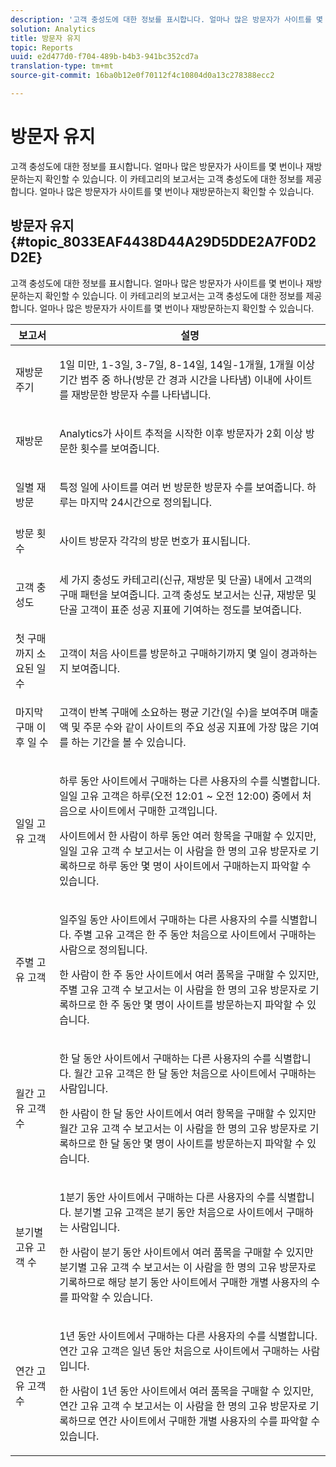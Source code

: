 ```yaml
---
description: '고객 충성도에 대한 정보를 표시합니다. 얼마나 많은 방문자가 사이트를 몇 번이나 재방문하는지 확인할 수 있습니다. 이 카테고리의 보고서는 고객 충성도에 대한 정보를 제공합니다. 얼마나 많은 방문자가 사이트를 몇 번이나 재방문하는지 확인할 수 있습니다. '
solution: Analytics
title: 방문자 유지
topic: Reports
uuid: e2d477d0-f704-489b-b4b3-941bc352cd7a
translation-type: tm+mt
source-git-commit: 16ba0b12e0f70112f4c10804d0a13c278388ecc2

---
```



# 방문자 유지

고객 충성도에 대한 정보를 표시합니다. 얼마나 많은 방문자가 사이트를 몇 번이나 재방문하는지 확인할 수 있습니다. 이 카테고리의 보고서는 고객 충성도에 대한 정보를 제공합니다. 얼마나 많은 방문자가 사이트를 몇 번이나 재방문하는지 확인할 수 있습니다. 

## 방문자 유지 {#topic_8033EAF4438D44A29D5DDE2A7F0D2D2E}

고객 충성도에 대한 정보를 표시합니다. 얼마나 많은 방문자가 사이트를 몇 번이나 재방문하는지 확인할 수 있습니다. 이 카테고리의 보고서는 고객 충성도에 대한 정보를 제공합니다. 얼마나 많은 방문자가 사이트를 몇 번이나 재방문하는지 확인할 수 있습니다. 

<table id="table_486948EB47664B90BDF9915314B572B0"> 
 <thead> 
  <tr> 
   <th colname="col1" class="entry"> 보고서 </th> 
   <th colname="col2" class="entry"> 설명 </th> 
  </tr> 
 </thead>
 <tbody> 
  <tr> 
   <td colname="col1"> 재방문 주기 </td> 
   <td colname="col2"> <p>1일 미만, 1-3일, 3-7일, 8-14일, 14일-1개월, 1개월 이상 기간 범주 중 하나(방문 간 경과 시간을 나타냄) 이내에 사이트를 재방문한 방문자 수를 나타냅니다. </p> </td> 
  </tr> 
  <tr> 
   <td colname="col1"> 재방문 </td> 
   <td colname="col2"> <p>Analytics가 사이트 추적을 시작한 이후 방문자가 2회 이상 방문한 횟수를 보여줍니다. </p> </td> 
  </tr> 
  <tr> 
   <td colname="col1"> 일별 재방문 </td> 
   <td colname="col2"> <p>특정 일에 사이트를 여러 번 방문한 방문자 수를 보여줍니다. 하루는 마지막 24시간으로 정의됩니다. </p> </td> 
  </tr> 
  <tr> 
   <td colname="col1"> 방문 횟수 </td> 
   <td colname="col2"> <p>사이트 방문자 각각의 방문 번호가 표시됩니다. </p> </td> 
  </tr> 
  <tr> 
   <td colname="col1"> 고객 충성도 </td> 
   <td colname="col2"> <p>세 가지 충성도 카테고리(신규, 재방문 및 단골) 내에서 고객의 구매 패턴을 보여줍니다. <span class="wintitle">고객 충성도</span> 보고서는 신규, 재방문 및 단골 고객이 표준 성공 지표에 기여하는 정도를 보여줍니다. </p> </td> 
  </tr> 
  <tr> 
   <td colname="col1"> 첫 구매까지 소요된 일 수 </td> 
   <td colname="col2"> <p>고객이 처음 사이트를 방문하고 구매하기까지 몇 일이 경과하는지 보여줍니다. </p> </td> 
  </tr> 
  <tr> 
   <td colname="col1"> 마지막 구매 이후 일 수 </td> 
   <td colname="col2"> <p>고객이 반복 구매에 소요하는 평균 기간(일 수)을 보여주며 매출액 및 주문 수와 같이 사이트의 주요 성공 지표에 가장 많은 기여를 하는 기간을 볼 수 있습니다. </p> </td> 
  </tr> 
  <tr> 
   <td colname="col1"> 일일 고유 고객 </td> 
   <td colname="col2"> <p>하루 동안 사이트에서 구매하는 다른 사용자의 수를 식별합니다. 일일 고유 고객은 하루(오전 12:01 ~ 오전 12:00) 중에서 처음으로 사이트에서 구매한 고객입니다. </p> <p>사이트에서 한 사람이 하루 동안 여러 항목을 구매할 수 있지만, <span class="wintitle">일일 고유 고객 수</span> 보고서는 이 사람을 한 명의 고유 방문자로 기록하므로 하루 동안 몇 명이 사이트에서 구매하는지 파악할 수 있습니다. </p> </td> 
  </tr> 
  <tr> 
   <td colname="col1"> 주별 고유 고객 </td> 
   <td colname="col2"> <p>일주일 동안 사이트에서 구매하는 다른 사용자의 수를 식별합니다. 주별 고유 고객은 한 주 동안 처음으로 사이트에서 구매하는 사람으로 정의됩니다. </p> <p>한 사람이 한 주 동안 사이트에서 여러 품목을 구매할 수 있지만, <span class="wintitle">주별 고유 고객 수</span> 보고서는 이 사람을 한 명의 고유 방문자로 기록하므로 한 주 동안 몇 명이 사이트를 방문하는지 파악할 수 있습니다. </p> </td> 
  </tr> 
  <tr> 
   <td colname="col1"> 월간 고유 고객 수 </td> 
   <td colname="col2"> <p>한 달 동안 사이트에서 구매하는 다른 사용자의 수를 식별합니다. 월간 고유 고객은 한 달 동안 처음으로 사이트에서 구매하는 사람입니다. </p> <p>한 사람이 한 달 동안 사이트에서 여러 항목을 구매할 수 있지만 <span class="wintitle">월간 고유 고객 수</span> 보고서는 이 사람을 한 명의 고유 방문자로 기록하므로 한 달 동안 몇 명이 사이트를 방문하는지 파악할 수 있습니다. </p> </td> 
  </tr> 
  <tr> 
   <td colname="col1"> 분기별 고유 고객 수 </td> 
   <td colname="col2"> <p>1분기 동안 사이트에서 구매하는 다른 사용자의 수를 식별합니다. 분기별 고유 고객은 분기 동안 처음으로 사이트에서 구매하는 사람입니다. </p> <p>한 사람이 분기 동안 사이트에서 여러 품목을 구매할 수 있지만 <span class="wintitle">분기별 고유 고객 수</span> 보고서는 이 사람을 한 명의 고유 방문자로 기록하므로 해당 분기 동안 사이트에서 구매한 개별 사용자의 수를 파악할 수 있습니다. </p> </td> 
  </tr> 
  <tr> 
   <td colname="col1"> 연간 고유 고객 수 </td> 
   <td colname="col2"> <p>1년 동안 사이트에서 구매하는 다른 사용자의 수를 식별합니다. 연간 고유 고객은 일년 동안 처음으로 사이트에서 구매하는 사람입니다. </p> <p>한 사람이 1년 동안 사이트에서 여러 품목을 구매할 수 있지만, <span class="wintitle">연간 고유 고객 수</span> 보고서는 이 사람을 한 명의 고유 방문자로 기록하므로 연간 사이트에서 구매한 개별 사용자의 수를 파악할 수 있습니다. </p> </td> 
  </tr> 
 </tbody> 
</table>

